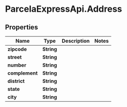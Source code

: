 # ParcelaExpressApi.Address

## Properties

Name | Type | Description | Notes
------------ | ------------- | ------------- | -------------
**zipcode** | **String** |  | 
**street** | **String** |  | 
**number** | **String** |  | 
**complement** | **String** |  | 
**district** | **String** |  | 
**state** | **String** |  | 
**city** | **String** |  | 


